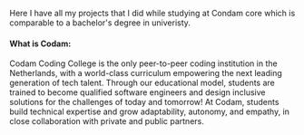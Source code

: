 Here I have all my projects that I did while studying at Condam core which is comparable to a bachelor's degree in univeristy.

#### What is Codam:
Codam Coding College is the only peer-to-peer coding institution in the Netherlands, with a world-class curriculum empowering the next leading generation of tech talent. Through our educational model, students are trained to become qualified software engineers and design inclusive solutions for the challenges of today and tomorrow! At Codam, students build technical expertise and grow adaptability, autonomy, and empathy, in close collaboration with private and public partners.
